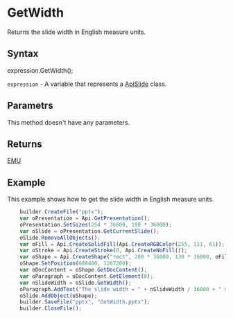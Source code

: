 # GetWidth

Returns the slide width in English measure units.

## Syntax

expression.GetWidth();

`expression` - A variable that represents a [ApiSlide](../ApiSlide.md) class.

## Parametrs

This method doesn't have any parameters.

## Returns

[EMU](../../../Enumerations/Emu.md)

## Example

This example shows how to get the slide width in English measure units.

```javascript
	builder.CreateFile("pptx");
	var oPresentation = Api.GetPresentation();
	oPresentation.SetSizes(254 * 36000, 190 * 36000);
	var oSlide = oPresentation.GetCurrentSlide();
	oSlide.RemoveAllObjects();
	var oFill = Api.CreateSolidFill(Api.CreateRGBColor(255, 111, 61));
	var oStroke = Api.CreateStroke(0, Api.CreateNoFill());
	var oShape = Api.CreateShape("rect", 200 * 36000, 130 * 36000, oFill, oStroke);
	oShape.SetPosition(608400, 1267200);
	var oDocContent = oShape.GetDocContent();
	var oParagraph = oDocContent.GetElement(0);
	var nSlideWidth = oSlide.GetWidth();
	oParagraph.AddText("The slide width = " + nSlideWidth / 36000 + " mm");
	oSlide.AddObject(oShape);
	builder.SaveFile("pptx", "GetWidth.pptx");
	builder.CloseFile();
```